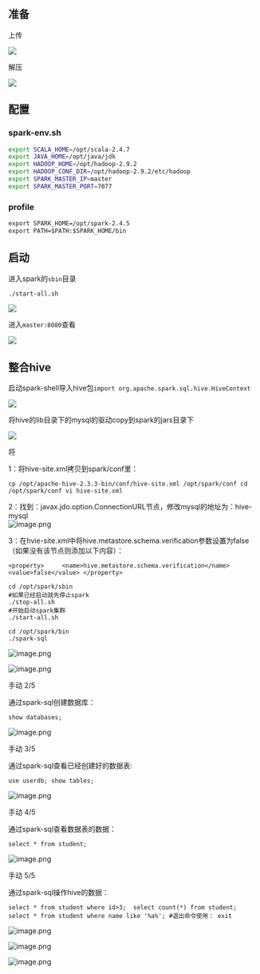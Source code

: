 
## 准备

上传

![](../markdown_img/Pasted%20image%2020220927082520.png)

解压

![](../markdown_img/Pasted%20image%2020220927082908.png)

## 配置

### spark-env.sh

```sh
export SCALA_HOME=/opt/scala-2.4.7
export JAVA_HOME=/opt/java/jdk
export HADOOP_HOME=/opt/hadoop-2.9.2
export HADOOP_CONF_DIR=/opt/hadoop-2.9.2/etc/hadoop
export SPARK_MASTER_IP=master
export SPARK_MASTER_PORT=7077
```

### profile

```txt
export SPARK_HOME=/opt/spark-2.4.5
export PATH=$PATH:$SPARK_HOME/bin
```

## 启动

进入spark的`sbin`目录

```sh
./start-all.sh
```

![](../markdown_img/Pasted%20image%2020220927083813.png)

进入`master:8080`查看

![](../markdown_img/Pasted%20image%2020220927083922.png)


## 整合hive

启动spark-shell导入hive包`import org.apache.spark.sql.hive.HiveContext`

![](../markdown_img/Pasted%20image%2020221007172836.png)

将hive的lib目录下的mysql的驱动copy到spark的jars目录下

![](../markdown_img/Pasted%20image%2020221007172958.png)

将

1：将hive-site.xml拷贝到spark/conf里：

`cp /opt/apache-hive-2.3.3-bin/conf/hive-site.xml /opt/spark/conf cd /opt/spark/conf vi hive-site.xml`

2：找到：javax.jdo.option.ConnectionURL节点，修改mysql的地址为：hive-mysql  
![image.png](https://172.17.47.20/e-learning-bucket/picture/2021-04-25/UOwOWnorBjkDebNPlKYvVRIp6B0XTIRdqt2n3Vjj.png)

3：在hvie-site.xml中将hive.metastore.schema.verification参数设置为false （如果没有该节点则添加以下内容）：

`<property>     <name>hive.metastore.schema.verification</name>     <value>false</value> </property>`


```
cd /opt/spark/sbin
#如果已经启动就先停止spark
./stop-all.sh
#开始启动spark集群
./start-all.sh

cd /opt/spark/bin
./spark-sql
```

![image.png](https://172.17.47.20/e-learning-bucket/picture/2021-04-25/wJ04BRs89gugFk5iCpChASYyJFNj5IcXkatmwaue.png)

![image.png](https://172.17.47.20/e-learning-bucket/picture/2021-04-25/RUf7q22W9Bh1ZUNg8WtzNbOBAhMKRhXaJKlNO9Y2.png)

手动 2/5

通过spark-sql创建数据库：

`show databases;`

![image.png](https://172.17.47.20/e-learning-bucket/picture/2021-04-25/rbWLW7K8WqPHwhsrRbePoh19aLvZ23JFSkbghbML.png)

手动 3/5

通过spark-sql查看已经创建好的数据表:

`use userdb; show tables;`

![image.png](https://172.17.47.20/e-learning-bucket/picture/2021-04-25/pth4LUVsXmhksiXzOnXRI1suPWkTBKVwnNnoDIbt.png)

手动 4/5

通过spark-sql查看数据表的数据：

`select * from student;`

![image.png](https://172.17.47.20/e-learning-bucket/picture/2021-04-25/vV2RMzHbH6umUAEwGOqgaJTkEhHJD6hSDAYLsKob.png)

手动 5/5

通过spark-sql操作hive的数据：

 `select * from student where id>3;  select count(*) from student;  select * from student where name like '%a%'; #退出命令使用： exit`

![image.png](https://172.17.47.20/e-learning-bucket/picture/2021-04-25/hmvCY6Xmr63KgrGfdLCTBZpGEgya1EEHWikw8TGL.png)

![image.png](https://172.17.47.20/e-learning-bucket/picture/2021-04-25/wVkG3w760gkdJGRPNGx4IlljTXKV6qh0D7At3Bfo.png)

![image.png](https://172.17.47.20/e-learning-bucket/picture/2021-04-25/sPXnKh7lJGGbBo9EZGlLYZs78aFC3ZWcatbMwolx.png)